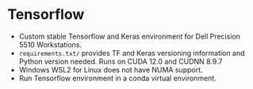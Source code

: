 # Tensorflow 
- Custom stable Tensorflow and Keras environment for Dell Precision 5510 Workstations.
- `requirements.txt/` provides TF and Keras versioning information and Python version needed. Runs on CUDA 12.0 and CUDNN 8.9.7
- Windows WSL2 for Linux does not have NUMA support.
- Run Tensorflow environment in a conda virtual environment.
